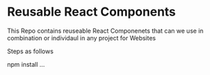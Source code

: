 # Reusable React Components

This Repo contains reuseable React Componenets that can we use in combination or individaul in any project for Websites

Steps as follows

npm install
...

